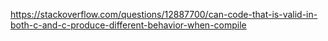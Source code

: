 <https://stackoverflow.com/questions/12887700/can-code-that-is-valid-in-both-c-and-c-produce-different-behavior-when-compile>
